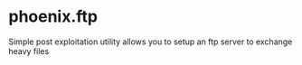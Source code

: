 # phoenix.ftp
Simple post exploitation utility allows you to setup an ftp server to exchange heavy files
